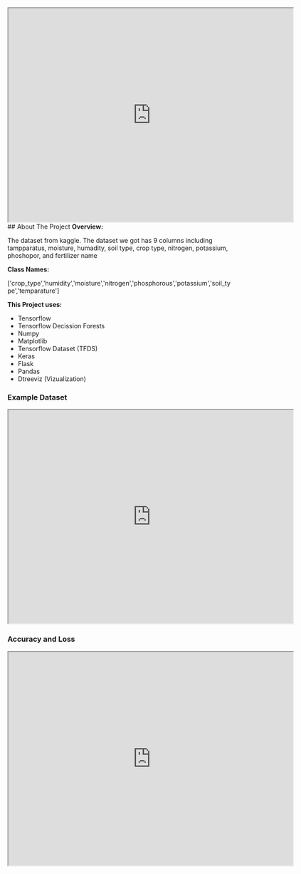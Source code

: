 <iframe src="https://drive.google.com/file/d/1V8RtFLSSNECwaq0XTCFNwC9GBmxA3cq1/preview" width="640" height="480" allow="autoplay"></iframe>
## About The Project
<b>Overview:</b>
<p>The dataset from kaggle. The dataset we got has 9 columns including
tampparatus, moisture, humadity, soil type, crop type, nitrogen, potassium, phoshopor, and fertilizer name</p>

<b>Class Names:</b>
<p>['crop_type','humidity','moisture','nitrogen','phosphorous','potassium','soil_type','temparature']</p>

<b>This Project uses:</b>
- Tensorflow
- Tensorflow Decission Forests
- Numpy
- Matplotlib
- Tensorflow Dataset (TFDS)
- Keras
- Flask
- Pandas
- Dtreeviz (Vizualization)

### Example Dataset
<iframe src="https://drive.google.com/file/d/1T7W7I_3Nc2hPx6TP-qKvZaFrtZDmiwj4/preview" width="640" height="480" allow="autoplay"></iframe>

### Accuracy and Loss
<iframe src="https://drive.google.com/file/d/1T7W7I_3Nc2hPx6TP-qKvZaFrtZDmiwj4/preview" width="640" height="480" allow="autoplay"></iframe>

